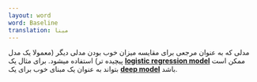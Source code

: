 ```yaml
---
layout: word
word: Baseline
translation: مبنا
---
```


مدلی که به عنوان مرجعی برای مقایسه میزان خوب بودن مدلی دیگر (معمولا یک مدل پیچیده تر) استفاده میشود. برای مثال یک **[logistic regression model](/L/logistic_regression/)** ممکن است بتواند به عنوان یک مبنا‌ی خوب برای یک **[deep model](/D/deep_model/)** باشد.
